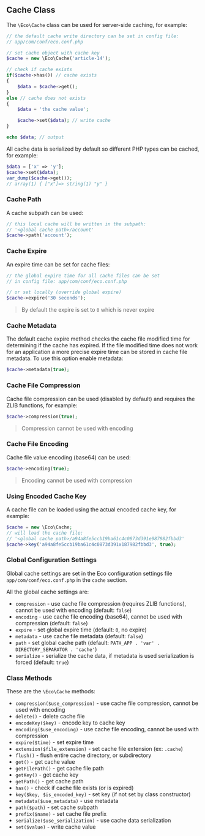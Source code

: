 ## Cache Class
The `\Eco\Cache` class can be used for server-side caching, for example:
```php
// the default cache write directory can be set in config file:
// app/com/conf/eco.conf.php

// set cache object with cache key
$cache = new \Eco\Cache('article-14');

// check if cache exists
if($cache->has()) // cache exists
{
    $data = $cache->get();
}
else // cache does not exists
{
    $data = 'the cache value';

    $cache->set($data); // write cache
}

echo $data; // output
```
All cache data is serialized by default so different PHP types can be cached, for example:
```php
$data = ['x' => 'y'];
$cache->set($data);
var_dump($cache->get());
// array(1) { ["x"]=> string(1) "y" }
```

### Cache Path
A cache subpath can be used:
```php
// this local cache will be written in the subpath:
// '<global cache path>/account'
$cache->path('account');
```

### Cache Expire
An expire time can be set for cache files:
```php
// the global expire time for all cache files can be set
// in config file: app/com/conf/eco.conf.php

// or set locally (override global expire)
$cache->expire('30 seconds');
```
> By default the expire is set to `0` which is never expire

### Cache Metadata
The default cache expire method checks the cache file modified time for determining if the cache has expired. If the file modified time does not work for an application a more precise expire time can be stored in cache file metadata. To use this option enable metadata:
```php
$cache->metadata(true);
```

### Cache File Compression
Cache file compression can be used (disabled by default) and requires the ZLIB functions, for example:
```php
$cache->compression(true);
```
> Compression cannot be used with encoding

### Cache File Encoding
Cache file value encoding (base64) can be used:
```php
$cache->encoding(true);
```
> Encoding cannot be used with compression

### Using Encoded Cache Key
A cache file can be loaded using the actual encoded cache key, for example:
```php
$cache = new \Eco\Cache;
// will load the cache file:
// '<global cache path>/a94a8fe5ccb19ba61c4c0873d391e987982fbbd3'
$cache->key('a94a8fe5ccb19ba61c4c0873d391x187982fbbd3', true);
```

### Global Configuration Settings
Global cache settings are set in the Eco configuration settings file `app/com/conf/eco.conf.php` in the `cache` section.

All the global cache settings are:
- `compression` - use cache file compression (requires ZLIB functions), cannot be used with encoding (default: `false`)
- `encoding` - use cache file encoding (base64), cannot be used with compression (default: `false`)
- `expire` - set global expire time (default: `0`, no expire)
- `metadata` - use cache file metadata (default: `false`)
- `path` - set global cache path (default: `PATH_APP . 'var' . DIRECTORY_SEPARATOR . 'cache'`)
- `serialize` - serialize the cache data, if metadata is used serialization is forced (default: `true`)

### Class Methods
These are the `\Eco\Cache` methods:
- `compression($use_compression)` - use cache file compression, cannot be used with encoding
- `delete()` - delete cache file
- `encodeKey($key)` - encode key to cache key
- `encoding($use_encoding)` - use cache file encoding, cannot be used with compression
- `expire($time)` - set expire time
- `extension($file_extension)` - set cache file extension (ex: `.cache`)
- `flush()` - flush entire cache directory, or subdirectory
- `get()` - get cache value
- `getFilePath()` - get cache file path
- `getKey()` - get cache key
- `getPath()` - get cache path
- `has()` - check if cache file exists (or is expired)
- `key($key, $is_encoded_key)` - set key (if not set by class constructor)
- `metadata($use_metadata)` - use metadata
- `path($path)` - set cache subpath
- `prefix($name)` - set cache file prefix
- `serialize($use_serialization)` - use cache data serialization
- `set($value)` - write cache value